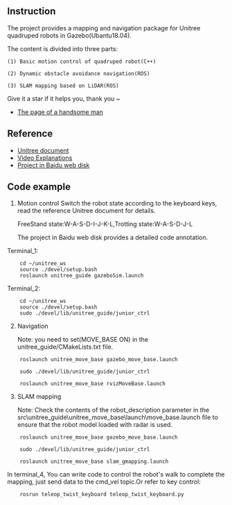 ## Instruction
The project provides a mapping and navigation package for Unitree quadruped robots in Gazebo(Ubantu18.04).

The content is divided into three parts: 

    (1) Basic motion control of quadruped robot(C++)

    (2) Dynamic obstacle avoidance navigation(ROS)

    (3) SLAM mapping based on LiDAR(ROS)

    
Give it a star if it helps you, thank you ~
- [The page of a handsome man ](https://space.bilibili.com/485363351?spm_id_from=333.788.0.0)

## Reference 
- [Unitree document](https://support.unitree.com/home/zh/Algorithm_Practice/about_unitreeguide)
- [Video Explanations](https://www.bilibili.com/video/BV1EZ421T7Eo/?spm_id_from=333.999.list.card_archive.click&vd_source=63cd8055657905c0ac8a9388d7a972ed)
- [Project in Baidu web disk](https://pan.baidu.com/s/1RsSyCLD6KC6fJqOELFD-KQ?pwd=1234)

## Code example
1. Motion control
    Switch the robot state according to the keyboard keys, read the reference Unitree document for details.
   
    FreeStand state:W-A-S-D-I-J-K-L,Trotting state:W-A-S-D-J-L
   
    The project in Baidu web disk provides a detailed code annotation.
   
Terminal_1:
```
    cd ~/unitree_ws
    source ./devel/setup.bash
    roslaunch unitree_guide gazeboSim.launch
```
Terminal_2:
```
    cd ~/unitree_ws
    source ./devel/setup.bash
    sudo ./devel/lib/unitree_guide/junior_ctrl
```

2. Navigation

    Note: you need to set(MOVE_BASE ON) in the unitree_guide/CMakeLists.txt file.
```
    roslaunch unitree_move_base gazebo_move_base.launch
```
```
    sudo ./devel/lib/unitree_guide/junior_ctrl
```
```
    roslaunch unitree_move_base rvizMoveBase.launch
```

3. SLAM mapping

    Note: Check the contents of the robot_description parameter in the src\unitree_guide\unitree_move_base\launch\move_base.launch file
          to ensure that the robot model loaded with radar is used.
```
    roslaunch unitree_move_base gazebo_move_base.launch
```
```
    sudo ./devel/lib/unitree_guide/junior_ctrl
```
```
    roslaunch unitree_move_base slam_gmapping.launch
```

In terminal_4, You can write code to control the robot's walk to complete the mapping, just send data to the cmd_vel topic.Or refer to key control:

```
    rosrun teleop_twist_keyboard teleop_twist_keyboard.py
```

